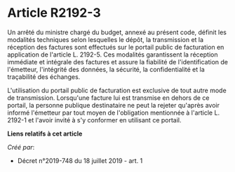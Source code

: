 # Article R2192-3

Un arrêté du ministre chargé du budget, annexé au présent code, définit les modalités techniques selon lesquelles le dépôt,
la transmission et la réception des factures sont effectués sur le portail public de facturation en application de l'article
L. 2192-5. Ces modalités garantissent la réception immédiate et intégrale des factures et assure la fiabilité de
l'identification de l'émetteur, l'intégrité des données, la sécurité, la confidentialité et la traçabilité des échanges.

L'utilisation du portail public de facturation est exclusive de tout autre mode de transmission. Lorsqu'une facture lui est
transmise en dehors de ce portail, la personne publique destinataire ne peut la rejeter qu'après avoir informé l'émetteur par
tout moyen de l'obligation mentionnée à l'article L. 2192-1 et l'avoir invité à s'y conformer en utilisant ce portail.

**Liens relatifs à cet article**

_Créé par_:

  - Décret n°2019-748 du 18 juillet 2019 - art. 1
